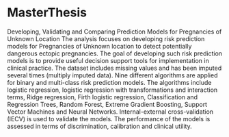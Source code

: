 # MasterThesis
Developing, Validating and Comparing Prediction Models for Pregnancies of Unknown Location
The analysis focuses on developing risk prediction models for Pregnancies of Unknown location to detect potentially dangerous ectopic pregnancies. 
The goal of developing such risk prediction models is to provide useful decision support tools for implementation in clinical practice.
The dataset includes missing values and has been imputed several times (multiply imputed data). 
Nine different algorithms are applied for binary and multi-class risk prediction models. 
The algorithms include logistic regression, logistic regression with transformations and interaction terms, Ridge regression, Firth logistic regression, 
Classification and Regression Trees, Random Forest, Extreme Gradient Boosting, Support Vector Machines and Neural Networks.
Internal-external cross-validation (IECV) is used to validate the models. 
The performance of the models is assessed in terms of discrimination, calibration and clinical utility.
